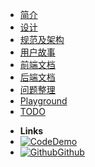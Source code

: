- [简介](introduction)
- [设计](design)
- [规范及架构](development-framework)
- [用户故事](user-story)
- [前端文档](frontend-docs)
- [后端文档](backend-docs)
- [问题整理](questions)
- [Playground](markdown)
- [TODO](todo)

<!--
 - [Quick Start](quick-start)
- [Themes](themes)
- [Customization](customization)
- [Options](options)
- [Markdown](markdown)
- [Changelog](changelog) 
-->


- **Links**
- [![Code](https://icongr.am/octicons/device-desktop.svg?color=808080&size=16)Demo](https://www.xiaopiu.com/web/byId?type=project&id=5c88fbed3f4d4f46a1ec72fe)
- [![Github](https://icongram.jgog.in/simple/github.svg?color=808080&size=16)Github](https://github.com/nestdream/bugfree)



<!-- 
- [![NPM](https://icongram.jgog.in/simple/npm.svg?colored&size=16)NPM](https://www.npmjs.com/package/docsify-themeable)
- [![Twitter](https://icongram.jgog.in/simple/twitter.svg?colored&size=16)@jhildenbiddle](http://twitter.com/jhildenbiddle) 
-->
